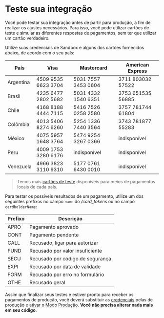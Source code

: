 # Teste sua integração

Você pode testar sua integração antes de partir para produção, a fim de realizar os ajustes necessários. Para isso, você pode utilizar cartões de teste e simular as diferentes respostas de pagamentos, sem ter que utilizar um cartão verdadeiro.

Utilize suas credenciais de Sandbox e alguns dos cartões fornecidos abaixo, de acordo com o seu país:

| País       | Visa                | Mastercard          | American Express  |
| ---------- | ------------------- | ------------------- | ----------------- |
| Argentina  | 4509 9535 6623 3704 | 5031 7557 3453 0604 | 3711 803032 57522 |
| Brasil     | 4235 6477 2802 5682 | 5031 4332 1540 6351 | 3753 651535 56885 |
| Chile      | 4168 8188 4444 7115 | 5416 7526 0258 2580 | 3757 781744 61804 |
| Colômbia   | 4013 5406 8274 6260 | 5254 1336 7440 3564 | 3743 781877 55283 |
| México     | 4075 5957 1648 3764 | 5474 9254 3267 0366 | indisponível      |
| Peru       | 4009 1753 3280 6176 | indisponível        | indisponível      |
| Venezuela  | 4966 3823 3110 9310 | 5177 0761 6430 0010 | indisponível      |

> Temos mais [cartões de teste]() disponíveis para meios de pagamentos locais de cada país.

Para testar os possíveis resultados de um pagamento, utilize um dos seguintes prefixos no campo `name` do */card_tokens* ou no campo `cardholderName`:

| Prefixo | Descrição                     |
| ------- | ------------------------------- |
| APRO    | Pagamento aprovado              |
| CONT    | Pagamento pendente              |
| CALL    | Recusado, ligar para autorizar  |
| FUND    | Recusado por valor insuficiente |
| SECU    | Recusado por código de segurança|
| EXPI    | Recusado por data de validade   |
| FORM    | Recusado por erro no formulário |
| OTHE    | Recusado geral                  |

Assim que finalizar seus testes e estiver pronto para receber os pagamentos de produção, você deverá substituir as [credenciais]() pelas de produção e [ativar o Modo Produção](#). **Você não precisa alterar nada mais em seu código**.

